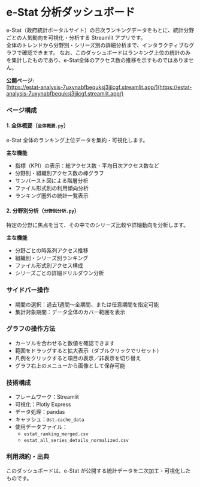 # e-Stat 分析ダッシュボード

e-Stat（政府統計ポータルサイト）の日次ランキングデータをもとに、統計分野ごとの人気動向を可視化・分析する Streamlit アプリです。  
全体のトレンドから分野別・シリーズ別の詳細分析まで、インタラクティブなグラフで確認できます。
なお、このダッシュボードはランキング上位の統計のみを集計したものであり、e-Stat全体のアクセス数の推移を示すものではありません。

**公開ページ:**  
[https://estat-analysis-7uxynabfbequksj3jjicgf.streamlit.app/](https://estat-analysis-7uxynabfbequksj3jjicgf.streamlit.app/)


### ページ構成

#### 1. 全体概要（`全体概要.py`）
e-Stat 全体のランキング上位データを集約・可視化します。

**主な機能**
- 指標（KPI）の表示：総アクセス数・平均日次アクセス数など
- 分野別・組織別アクセス数の棒グラフ
- サンバースト図による階層分析
- ファイル形式別の利用傾向分析
- ランキング圏外の統計一覧表示

#### 2. 分野別分析（`分野別分析.py`）
特定の分野に焦点を当て、その中でのシリーズ比較や詳細動向を分析します。

**主な機能**
- 分野ごとの時系列アクセス推移
- 組織別・シリーズ別ランキング
- ファイル形式別アクセス構成
- シリーズごとの詳細ドリルダウン分析


### サイドバー操作

- 期間の選択：過去1週間〜全期間、または任意期間を指定可能
- 集計対象期間：データ全体のカバー範囲を表示


### グラフの操作方法

- カーソルを合わせると数値を確認できます  
- 範囲をドラッグすると拡大表示（ダブルクリックでリセット）  
- 凡例をクリックすると項目の表示／非表示を切り替え  
- グラフ右上のメニューから画像として保存可能


### 技術構成

- フレームワーク：Streamlit  
- 可視化：Plotly Express  
- データ処理：pandas  
- キャッシュ：`@st.cache_data`  
- 使用データファイル：
  - `estat_ranking_merged.csv`
  - `estat_all_series_details_normalized.csv`


### 利用規約・出典

このダッシュボードは、e-Stat が公開する統計データを二次加工・可視化したものです。  

